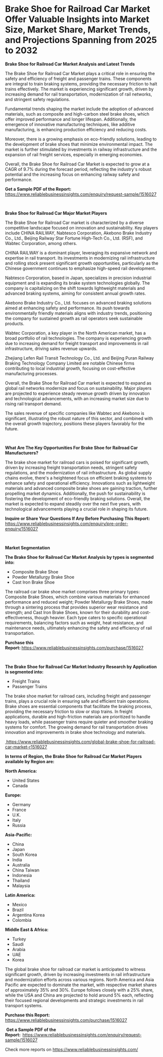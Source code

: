 <p><h1>Brake Shoe for Railroad Car Market Offer Valuable Insights into Market Size, Market Share, Market Trends, and Projections Spanning from 2025 to 2032</h1></p><p><strong>Brake Shoe for Railroad Car Market Analysis and Latest Trends</strong></p>
<p><p>The Brake Shoe for Railroad Car Market plays a critical role in ensuring the safety and efficiency of freight and passenger trains. These components are integral to train braking systems, providing the necessary friction to halt trains effectively. The market is experiencing significant growth, driven by increasing demand for rail transportation, modernization of rail networks, and stringent safety regulations.</p><p>Fundamental trends shaping the market include the adoption of advanced materials, such as composite and high-carbon steel brake shoes, which offer improved performance and longer lifespan. Additionally, the emergence of innovative manufacturing techniques, like additive manufacturing, is enhancing production efficiency and reducing costs.</p><p>Moreover, there is a growing emphasis on eco-friendly solutions, leading to the development of brake shoes that minimize environmental impact. The market is further stimulated by investments in railway infrastructure and the expansion of rail freight services, especially in emerging economies.</p><p>Overall, the Brake Shoe for Railroad Car Market is expected to grow at a CAGR of 9.7% during the forecast period, reflecting the industry's robust potential and the increasing focus on enhancing railway safety and performance.</p></p>
<p><strong>Get a Sample PDF of the Report:&nbsp;</strong> <a href="https://www.reliablebusinessinsights.com/enquiry/request-sample/1516027?utm_campaign=101&utm_medium=2&utm_source=Github&utm_content=ia&utm_term=18012025&utm_id=brake-shoe-for-railroad-car">https://www.reliablebusinessinsights.com/enquiry/request-sample/1516027</a></p>
<p>&nbsp;</p>
<p><strong>Brake Shoe for Railroad Car Major Market Players</strong></p>
<p><p>The Brake Shoe for Railroad Car market is characterized by a diverse competitive landscape focused on innovation and sustainability. Key players include CHINA RAILWAY, Nabtesco Corporation, Akebono Brake Industry Co., Ltd., Beijing Railway Star Fortune High-Tech Co., Ltd. (RSF), and Wabtec Corporation, among others.</p><p>CHINA RAILWAY is a dominant player, leveraging its expansive network and expertise in rail transport. Its investments in modernizing rail infrastructure and rolling stock present significant growth opportunities, particularly as the Chinese government continues to emphasize high-speed rail development.</p><p>Nabtesco Corporation, based in Japan, specializes in precision industrial equipment and is expanding its brake system technologies globally. The company is capitalizing on the shift towards lightweight materials and advanced braking systems, aiming for consistent annual growth rates.</p><p>Akebono Brake Industry Co., Ltd. focuses on advanced braking solutions aimed at enhancing safety and performance. Its push towards environmentally friendly materials aligns with industry trends, positioning the company for sustained growth as rail operators seek sustainable products.</p><p>Wabtec Corporation, a key player in the North American market, has a broad portfolio of rail technologies. The company is experiencing growth due to increasing demand for freight transport and improvements in rail infrastructure, driving sales revenue upwards.</p><p>Zhejiang Lefen Rail Transit Technology Co., Ltd. and Beijing Puran Railway Braking Technology Company Limited are notable Chinese firms contributing to local industrial growth, focusing on cost-effective manufacturing processes.</p><p>Overall, the Brake Shoe for Railroad Car market is expected to expand as global rail networks modernize and focus on sustainability. Major players are projected to experience steady revenue growth driven by innovation and technological advancements, with an increasing market size due to rising rail transport demand.</p><p>The sales revenue of specific companies like Wabtec and Akebono is significant, illustrating the robust nature of this sector, and combined with the overall growth trajectory, positions these players favorably for the future.</p></p>
<p>&nbsp;</p>
<p><strong>What Are The Key Opportunities For Brake Shoe for Railroad Car Manufacturers?</strong></p>
<p><p>The brake shoe market for railroad cars is poised for significant growth, driven by increasing freight transportation needs, stringent safety regulations, and the modernization of rail infrastructure. As global supply chains evolve, there's a heightened focus on efficient braking systems to enhance safety and operational efficiency. Innovations such as lightweight materials and advanced composite brake shoes are gaining traction, further propelling market dynamics. Additionally, the push for sustainability is fostering the development of eco-friendly braking solutions. Overall, the market is expected to expand steadily over the next five years, with technological advancements playing a crucial role in shaping its future.</p></p>
<p><strong>Inquire or Share Your Questions If Any Before Purchasing This Report:</strong> <a href="https://www.reliablebusinessinsights.com/enquiry/pre-order-enquiry/1516027?utm_campaign=101&utm_medium=2&utm_source=Github&utm_content=ia&utm_term=18012025&utm_id=brake-shoe-for-railroad-car">https://www.reliablebusinessinsights.com/enquiry/pre-order-enquiry/1516027</a></p>
<p>&nbsp;</p>
<p><strong>Market Segmentation</strong></p>
<p><strong>The Brake Shoe for Railroad Car Market Analysis by types is segmented into:</strong></p>
<p><ul><li>Composite Brake Shoe</li><li>Powder Metallurgy Brake Shoe</li><li>Cast Iron Brake Shoe</li></ul></p>
<p><p>The railroad car brake shoe market comprises three primary types: Composite Brake Shoes, which combine various materials for enhanced performance and reduced weight; Powder Metallurgy Brake Shoes, made through a sintering process that provides superior wear resistance and strength; and Cast Iron Brake Shoes, known for their durability and cost-effectiveness, though heavier. Each type caters to specific operational requirements, balancing factors such as weight, heat resistance, and maintenance needs, ultimately enhancing the safety and efficiency of rail transportation.</p></p>
<p><strong>Purchase this Report:&nbsp;</strong><a href="https://www.reliablebusinessinsights.com/purchase/1516027?utm_campaign=101&utm_medium=2&utm_source=Github&utm_content=ia&utm_term=18012025&utm_id=brake-shoe-for-railroad-car">https://www.reliablebusinessinsights.com/purchase/1516027</a></p>
<p>&nbsp;</p>
<p><strong>The Brake Shoe for Railroad Car Market Industry Research by Application is segmented into:</strong></p>
<p><ul><li>Freight Trains</li><li>Passenger Trains</li></ul></p>
<p><p>The brake shoe market for railroad cars, including freight and passenger trains, plays a crucial role in ensuring safe and efficient train operations. Brake shoes are essential components that facilitate the braking process, providing the necessary friction to slow or stop trains. In freight applications, durable and high-friction materials are prioritized to handle heavy loads, while passenger trains require quieter and smoother braking systems for comfort. The growing demand for rail transportation drives innovation and improvements in brake shoe technology and materials.</p></p>
<p><a href="https://www.reliablebusinessinsights.com/global-brake-shoe-for-railroad-car-market-r1516027?utm_campaign=101&utm_medium=2&utm_source=Github&utm_content=ia&utm_term=18012025&utm_id=brake-shoe-for-railroad-car">&nbsp;https://www.reliablebusinessinsights.com/global-brake-shoe-for-railroad-car-market-r1516027</a></p>
<p><strong>In terms of Region, the Brake Shoe for Railroad Car Market Players available by Region are:</strong></p>
<p>
    <p> <strong> North America: </strong>
        <ul>
            <li>United States</li>
            <li>Canada</li>
        </ul>
        </p> 
    <p> <strong> Europe: </strong>
        <ul>
            <li>Germany</li>
            <li>France</li>
            <li>U.K.</li>
            <li>Italy</li>
            <li>Russia</li>
        </ul>
        </p> 
    <p> <strong> Asia-Pacific: </strong>
        <ul>
            <li>China</li>
            <li>Japan</li>
            <li>South Korea</li>
            <li>India</li>
            <li>Australia</li>
            <li>China Taiwan</li>
            <li>Indonesia</li>
            <li>Thailand</li>
            <li>Malaysia</li>
        </ul>
        </p> 
    <p> <strong> Latin America: </strong>
        <ul>
            <li>Mexico</li>
            <li>Brazil</li>
            <li>Argentina Korea</li>
            <li>Colombia</li>
        </ul>
        </p> 
    <p> <strong> Middle East & Africa: </strong>
        <ul>
            <li>Turkey</li>
            <li>Saudi</li>
            <li>Arabia</li>
            <li>UAE</li>
            <li>Korea</li>
        </ul>
    </p>
    </p>
<p><p>The global brake shoe for railroad car market is anticipated to witness significant growth, driven by increasing investments in rail infrastructure and modernization efforts across various regions. North America and Asia Pacific are expected to dominate the market, with respective market shares of approximately 35% and 30%. Europe follows closely with a 25% share, while the USA and China are projected to hold around 5% each, reflecting their focused regional developments and strategic investments in rail transport systems.</p></p>
<p><strong>Purchase this Report: </strong><a href="https://www.reliablebusinessinsights.com/purchase/1516027?utm_campaign=101&utm_medium=2&utm_source=Github&utm_content=ia&utm_term=18012025&utm_id=brake-shoe-for-railroad-car">https://www.reliablebusinessinsights.com/purchase/1516027</a></p>
<p>&nbsp;<strong>Get a Sample PDF of the Report:&nbsp;&nbsp;</strong><a href="https://www.reliablebusinessinsights.com/enquiry/request-sample/1516027?utm_campaign=101&utm_medium=2&utm_source=Github&utm_content=ia&utm_term=18012025&utm_id=brake-shoe-for-railroad-car">https://www.reliablebusinessinsights.com/enquiry/request-sample/1516027</a></p>
<p><strong></strong></p>
<p>Check more reports on <a href="https://www.reliablebusinessinsights.com/?utm_campaign=101&utm_medium=2&utm_source=Github&utm_content=ia&utm_term=18012025&utm_id=brake-shoe-for-railroad-car">https://www.reliablebusinessinsights.com/</a></p>